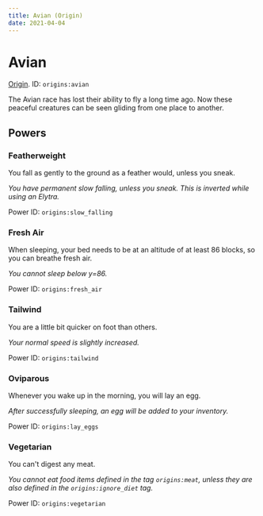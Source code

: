 ```yaml
---
title: Avian (Origin)
date: 2021-04-04
---
```

# Avian

[Origin](../origins.md). ID: `origins:avian`

The Avian race has lost their ability to fly a long time ago. Now these peaceful creatures can be seen gliding from one place to another.

## Powers

### Featherweight
You fall as gently to the ground as a feather would, unless you sneak.

_You have permanent slow falling, unless you sneak. This is inverted while using an Elytra._

Power ID: `origins:slow_falling`

### Fresh Air
When sleeping, your bed needs to be at an altitude of at least 86 blocks, so you can breathe fresh air.

_You cannot sleep below y=86._

Power ID: `origins:fresh_air`

### Tailwind
You are a little bit quicker on foot than others.

_Your normal speed is slightly increased._

Power ID: `origins:tailwind`

### Oviparous
Whenever you wake up in the morning, you will lay an egg.

_After successfully sleeping, an egg will be added to your inventory._

Power ID: `origins:lay_eggs`

### Vegetarian
You can't digest any meat.

_You cannot eat food items defined in the tag `origins:meat`, unless they are also defined in the `origins:ignore_diet` tag._

Power ID: `origins:vegetarian`
